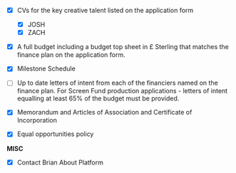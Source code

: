- [x] CVs for the key creative talent listed on the application form
	- [x] JOSH
	- [x] ZACH
- [x] A full budget including a budget top sheet in £ Sterling that matches the finance plan on the application form.
- [x] Milestone Schedule
- [ ] Up to date letters of intent from each of the financiers named on the finance plan. For Screen Fund production applications - letters of intent equalling at least 65% of the budget must be provided.
- [x] Memorandum and Articles of Association and Certificate of Incorporation
- [x] Equal opportunities policy


**MISC**
- [x] Contact Brian About Platform
